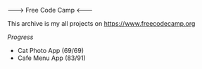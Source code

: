 ---> Free Code Camp <---

This archive is my all projects on https://www.freecodecamp.org

*Progress*

- Cat Photo App (69/69)
- Cafe Menu App (83/91)